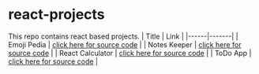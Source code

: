 # react-projects
This repo contains react based projects.
| Title | Link |
|------|-------|
| Emoji Pedia |  [click here for source code](https://github.com/pavankumar106/react-projects/tree/main/emoji-pedia) |
| Notes Keeper |  [click here for source code](https://github.com/pavankumar106/react-projects/tree/main/notes-keeper-app) |
| React Calculator |  [click here for source code](https://github.com/pavankumar106/react-projects/tree/main/react-calculator) |
| ToDo App |  [click here for source code](https://github.com/pavankumar106/react-projects/tree/main/todo-1app) |
